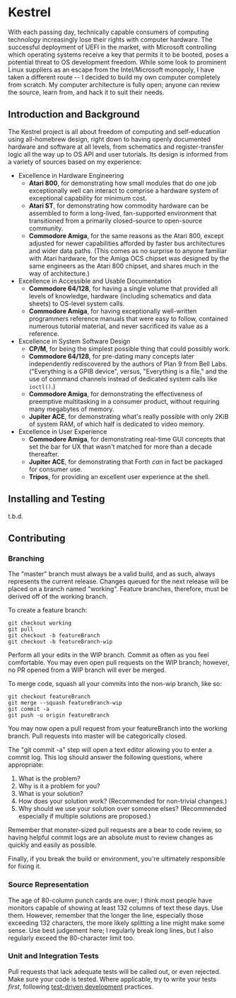 # Kestrel

With each passing day, technically capable consumers of computing technology
increasingly lose their rights with computer hardware.  The successful
deployment of UEFI in the market, with Microsoft controlling which operating
systems receive a key that permits it to be booted, poses a potential threat to
OS development freedom.  While some look to prominent Linux suppliers as an
escape from the Intel/Microsoft monopoly, I have taken a different route -- I
decided to build my own computer completely from scratch.  My computer
architecture is fully open; anyone can review the source, learn from, and hack
it to suit their needs.

## Introduction and Background

The Kestrel project is all about freedom of computing and self-education using
all-homebrew design, right down to having openly documented hardware and
software at all levels, from schematics and register-transfer logic all the way
up to OS API and user tutorials.  Its design is informed from a variety of
sources based on my experience:

* Excellence in Hardware Engineering
    * **Atari 800**, for demonstrating how small modules that do one job exceptionally well can interact to comprise a hardware system of exceptional capability for minimum cost.
    * **Atari ST**, for demonstrating how commodity hardware can be assembled to form a long-lived, fan-supported environment that transitioned from a primarily closed-source to open-source community.
    * **Commodore Amiga**, for the same reasons as the Atari 800, except adjusted for newer capabilities afforded by faster bus architectures and wider data paths.  (This comes as no surprise to anyone familiar with Atari hardware, for the Amiga OCS chipset was designed by the same engineers as the Atari 800 chipset, and shares much in the way of architecture.)
* Excellence in Accessible and Usable Documentation
    * **Commodore 64/128**, for having a single volume that provided all levels of knowledge, hardware (including schematics and data sheets) to OS-level system calls.
    * **Commodore Amiga**, for having exceptionally well-written programmers reference manuals that were easy to follow, contained numerous tutorial material, and never sacrificed its value as a reference.
* Excellence in System Software Design
    * **CP/M**, for being the simplest possible thing that could possibly work.
    * **Commodore 64/128**, for pre-dating many concepts later independently rediscovered by the authors of Plan 9 from Bell Labs.  ("Everything is a GPIB device", versus, "Everything is a file," and the use of command channels instead of dedicated system calls like `ioctl()`.)
    * **Commodore Amiga**, for demonstrating the effectiveness of preemptive multitasking in a consumer product, without requiring many megabytes of memory.
    * **Jupiter ACE**, for demonstrating what's really possible with only 2KiB of system RAM, of which half is dedicated to video memory.
* Excellence in User Experience
    * **Commodore Amiga**, for demonstrating real-time GUI concepts that set the bar for UX that wasn't matched for more than a decade thereafter.
    * **Jupiter ACE**, for demonstrating that Forth _can_ in fact be packaged for consumer use.
    * **Tripos**, for providing an excellent user experience at the shell.

## Installing and Testing

t.b.d.

## Contributing

### Branching

The "master" branch must always be a valid build, and as such, always represents the current release.
Changes queued for the next release will be placed on a branch named "working".
Feature branches, therefore, must be derived off of the working branch.

To create a feature branch:

    git checkout working
    git pull
    git checkout -b featureBranch
    git checkout -b featureBranch-wip

Perform all your edits in the WIP branch.
Commit as often as you feel comfortable.
You may even open pull requests on the WIP branch;
however, no PR opened from a WIP branch will ever be merged.

To merge code, squash all your commits into the non-wip branch, like so:

    git checkout featureBranch
    git merge --squash featureBranch-wip
    git commit -a
    git push -u origin featureBranch

You may now open a pull request from your featureBranch into the working branch.  Pull requests into master will be categorically closed.

The "git commit -a" step will open a text editor allowing you to enter a commit log.
This log should answer the following questions, where appropriate:

1. What is the problem?
1. Why is it a problem for you?
1. What is your solution?
1. How does your solution work?  (Recommended for non-trivial changes.)
1. Why should we use your solution over someone elses?  (Recommended especially if multiple solutions are proposed.)

Remember that monster-sized pull requests are a bear to code review, so having helpful commit logs are an absolute must to review changes as quickly and easily as possible.

Finally, if you break the build or environment, you're ultimately responsible for fixing it.

### Source Representation

The age of 80-column punch cards are over; I think most people have monitors capable of showing at least 132 columns of text these days.  Use them.
However, remember that the longer the line, especially those exceeding 132 characters, the more likely splitting a line might make some sense.
Use best judgement here; I regularly break long lines, but I also regularly exceed the 80-character limit too.

### Unit and Integration Tests

Pull requests that lack adequate tests will be called out, or even rejected.  Make sure your code is tested.  Where applicable, try to write your tests _first_, following [test-driven development](http://en.wikipedia.org/wiki/Test-driven_development) practices.

